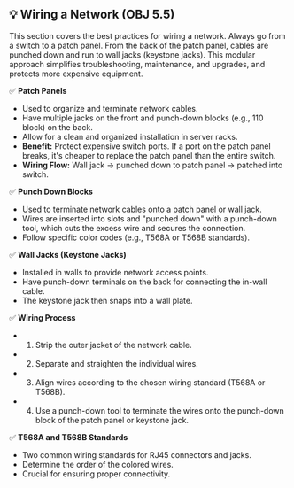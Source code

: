 ## 💡 Wiring a Network (OBJ 5.5)

This section covers the best practices for wiring a network. Always go from a switch to a patch panel. From the back of the patch panel, cables are punched down and run to wall jacks (keystone jacks). This modular approach simplifies troubleshooting, maintenance, and upgrades, and protects more expensive equipment.

✅ **Patch Panels**
- Used to organize and terminate network cables.
- Have multiple jacks on the front and punch-down blocks (e.g., 110 block) on the back.
- Allow for a clean and organized installation in server racks.
- **Benefit:** Protect expensive switch ports. If a port on the patch panel breaks, it's cheaper to replace the patch panel than the entire switch.
- **Wiring Flow:** Wall jack -> punched down to patch panel -> patched into switch.

✅ **Punch Down Blocks**
- Used to terminate network cables onto a patch panel or wall jack.
- Wires are inserted into slots and "punched down" with a punch-down tool, which cuts the excess wire and secures the connection.
- Follow specific color codes (e.g., T568A or T568B standards).

✅ **Wall Jacks (Keystone Jacks)**
- Installed in walls to provide network access points.
- Have punch-down terminals on the back for connecting the in-wall cable.
- The keystone jack then snaps into a wall plate.

✅ **Wiring Process**
- 1. Strip the outer jacket of the network cable.
- 2. Separate and straighten the individual wires.
- 3. Align wires according to the chosen wiring standard (T568A or T568B).
- 4. Use a punch-down tool to terminate the wires onto the punch-down block of the patch panel or keystone jack.

✅ **T568A and T568B Standards**
- Two common wiring standards for RJ45 connectors and jacks.
- Determine the order of the colored wires.
- Crucial for ensuring proper connectivity.